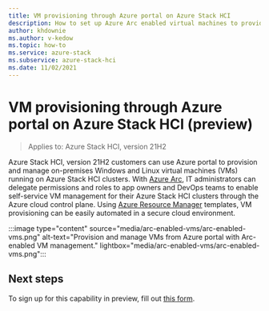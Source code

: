 ```yaml
---
title: VM provisioning through Azure portal on Azure Stack HCI 
description: How to set up Azure Arc enabled virtual machines to provide cloud-based provisioning and management for on-premises VMs running on Azure Stack HCI
author: khdownie
ms.author: v-kedow
ms.topic: how-to
ms.service: azure-stack
ms.subservice: azure-stack-hci
ms.date: 11/02/2021
---
```


# VM provisioning through Azure portal on Azure Stack HCI (preview)

> Applies to: Azure Stack HCI, version 21H2

Azure Stack HCI, version 21H2 customers can use Azure portal to provision and manage on-premises Windows and Linux virtual machines (VMs) running on Azure Stack HCI clusters. With [Azure Arc](https://azure.microsoft.com/services/azure-arc/), IT administrators can delegate permissions and roles to app owners and DevOps teams to enable self-service VM management for their Azure Stack HCI clusters through the Azure cloud control plane. Using [Azure Resource Manager](/azure/azure-resource-manager/management/overview) templates, VM provisioning can be easily automated in a secure cloud environment.

:::image type="content" source="media/arc-enabled-vms/arc-enabled-vms.png" alt-text="Provision and manage VMs from Azure portal with Arc-enabled VM management." lightbox="media/arc-enabled-vms/arc-enabled-vms.png":::

## Next steps

To sign up for this capability in preview, fill out [this form](https://aka.ms/joinEAP).

